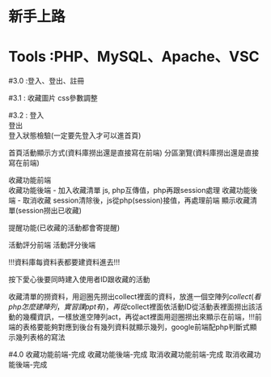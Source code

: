 # 新手上路
# Tools :PHP、MySQL、Apache、VSC

#3.0 :登入、登出、註冊

#3.1 : 收藏圖片
      css參數調整

#3.2 :
登入	
登出	
登入狀態檢驗(一定要先登入才可以進首頁)	

首頁活動顯示方式(資料庫撈出還是直接寫在前端)
分區瀏覽(資料庫撈出還是直接寫在前端)

收藏功能前端	
收藏功能後端 - 加入收藏清單 js, php互傳值，php再跟session處理
收藏功能後端 - 取消收藏 session清除後，js從php(session)接值，再處理前端
顯示收藏清單(session撈出已收藏)

提醒功能(已收藏的活動都會寄提醒)

活動評分前端
活動評分後端

!!!資料庫每資料表都要建資料進去!!!

按下愛心後要同時建入使用者ID跟收藏的活動


收藏清單的撈資料，用迴圈先撈出collect裡面的資料，放進一個空陣列$collect(看php怎麼建陣列，實習課ppt有)，再從$collect裡面依活動ID從活動表裡面撈出該活動的幾欄資訊，一樣放進空陣列act，再從act裡面用迴圈撈出來顯示在前端，!!!前端的表格要能夠對應到後台有幾列資料就顯示幾列，google前端配php判斷式顯示幾列表格的寫法

#4.0
收藏功能前端-完成
收藏功能後端-完成
取消收藏功能前端-完成
取消收藏功能後端-完成


